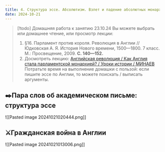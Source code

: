 ```yaml
---
title: 4. Структура эссе. Абсолютизм. Взлет и падение абсолютных монархов в  Англии и Франции. Английская революция
date: 2024-10-21
---
```


> [!todo] Домашняя работа к занятию 23.10.24
> Вы можете выбрать или домашнее чтение, или просмотр лекции:
> 1. §16. Парламент против короля. Революция в Англии // Юдковская А. Я. История Нового времени, 1500—1800. 7 класс. М.: Просвещение, 2009. **С. 140—152.**
> 2. Досмотреть лекцию: [Английская революция / Как Англия стала парламентской монархией? / Уроки истории / МИНАЕВ](https://youtu.be/iuQtiwU0oDs?si=1Z4LkP0rrDt5XxBc)
> Потратьте время на выполнение домашки с пользой: если пишите эссе по Англии, то можете поискать / выписать аргументы.

## ✒️Пара слов об академическом письме: структура эссе
![[Pasted image 20241021020444.png]]
## ⚔️Гражданская война в Англии
![[Pasted image 20241021013006.png]]